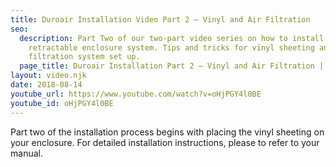 ```yaml
---
title: Duroair Installation Video Part 2 — Vinyl and Air Filtration
seo:
  description: Part Two of our two-part video series on how to install a Duroair
    retractable enclosure system. Tips and tricks for vinyl sheeting and
    filtration system set up.
  page_title: Duroair Installation Part 2 — Vinyl and Air Filtration | Video
layout: video.njk
date: 2018-08-14
youtube_url: https://www.youtube.com/watch?v=oHjPGY4l0BE
youtube_id: oHjPGY4l0BE
---
```

Part two of the installation process begins with placing the vinyl sheeting on your enclosure. For detailed installation instructions, please to refer to your manual.
